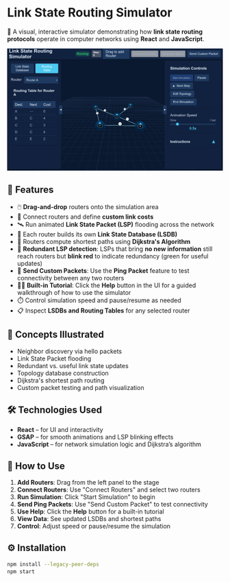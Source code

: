 # Link State Routing Simulator

🚀 A visual, interactive simulator demonstrating how **link state routing protocols** operate in computer networks using **React** and **JavaScript**.

![Demo Screenshot](demo.png)

## 📌 Features

- 🖱️ **Drag-and-drop** routers onto the simulation area  
- 🔗 Connect routers and define **custom link costs**  
- 🛰️ Run animated **Link State Packet (LSP)** flooding across the network  
- 🧠 Each router builds its own **Link State Database (LSDB)**  
- 🧮 Routers compute shortest paths using **Dijkstra's Algorithm**  
- 🔁 **Redundant LSP detection**: LSPs that bring **no new information** still reach routers but **blink red** to indicate redundancy (green for useful updates)  
- 📨 **Send Custom Packets**: Use the **Ping Packet** feature to test connectivity between any two routers  
- 🧑‍🏫 **Built-in Tutorial**: Click the **Help** button in the UI for a guided walkthrough of how to use the simulator  
- ⏱️ Control simulation speed and pause/resume as needed  
- 📋 Inspect **LSDBs and Routing Tables** for any selected router  

## 🧠 Concepts Illustrated

- Neighbor discovery via hello packets  
- Link State Packet flooding  
- Redundant vs. useful link state updates  
- Topology database construction  
- Dijkstra's shortest path routing  
- Custom packet testing and path visualization  

## 🛠️ Technologies Used

- **React** – for UI and interactivity  
- **GSAP** – for smooth animations and LSP blinking effects  
- **JavaScript** – for network simulation logic and Dijkstra’s algorithm  

## 🧪 How to Use

1. **Add Routers**: Drag from the left panel to the stage  
2. **Connect Routers**: Use "Connect Routers" and select two routers  
3. **Run Simulation**: Click "Start Simulation" to begin  
4. **Send Ping Packets**: Use "Send Custom Packet" to test connectivity  
5. **Use Help**: Click the **Help** button for a built-in tutorial  
6. **View Data**: See updated LSDBs and shortest paths  
7. **Control**: Adjust speed or pause/resume the simulation  

## ⚙️ Installation

```bash
npm install --legacy-peer-deps
npm start
```
